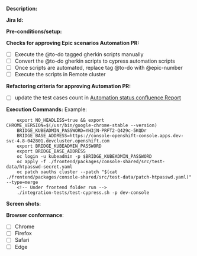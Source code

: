 **Description:**

<!-- PR description-->

**Jira Id:**

<!-- For e.g User story Jira Id : https://issues.redhat.com/browse/ODC-XXX -->
<!-- For Epic related gherkin scripts, e.g Epic Jira Id : https://issues.redhat.com/browse/ODC-XXX -->

**Pre-conditions/setup:**

<!-- If any setup required while performing epic validation [which is not mentioned in Back ground section], mention the details -->

**Checks for approving Epic scenarios Automation PR:**

<!-- Below criteria should met before approving the pr, use [x] -->

- [ ] Execute the @to-do tagged gherkin scripts manually
- [ ] Convert the @to-do gherkin scripts to cypress automation scripts
- [ ] Once scripts are automated, replace tag @to-do with @epic-number
- [ ] Execute the scripts in Remote cluster

**Refactoring criteria for approving Automation PR:**

<!-- Below criteria should met before approving the pr, use [x] -->

- [ ] update the test cases count in [Automation status confluence Report](https://docs.jboss.org/display/ODC/Automation+Status+Report)

**Execution Commands:**
Example:

```
    export NO_HEADLESS=true && export CHROME_VERSION=$(/usr/bin/google-chrome-stable --version)
    BRIDGE_KUBEADMIN_PASSWORD=YH3jN-PRFT2-Q429c-5KQDr
    BRIDGE_BASE_ADDRESS=https://console-openshift-console.apps.dev-svc-4.8-042801.devcluster.openshift.com
    export BRIDGE_KUBEADMIN_PASSWORD
    export BRIDGE_BASE_ADDRESS
    oc login -u kubeadmin -p $BRIDGE_KUBEADMIN_PASSWORD
    oc apply -f ./frontend/packages/console-shared/src/test-data/htpasswd-secret.yaml
    oc patch oauths cluster --patch "$(cat ./frontend/packages/console-shared/src/test-data/patch-htpasswd.yaml)" --type=merge
    <!-- Under frontend folder run -->
    ./integration-tests/test-cypress.sh -p dev-console
```

**Screen shots**:

<!--   -->

**Browser conformance**:

<!-- To mark tested browsers, use [x] -->

- [ ] Chrome
- [ ] Firefox
- [ ] Safari
- [ ] Edge
